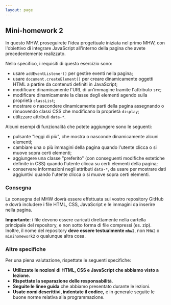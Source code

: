 ```yaml
---
layout: page
---
```


## Mini-homework 2

In questo MHW, proseguirete l'idea progettuale iniziata nel primo MHW, con l'obiettivo di integrare JavaScript all'interno della pagina che avete precedentemente realizzato.

Nello specifico, i requisiti di questo esercizio sono:
- usare `addEventListener()` per gestire eventi nella pagina;
- usare `document.createElement()` per creare dinamicamente oggetti HTML a partire da contenuti definiti in JavaScript;
- modificare dinamicamente l'URL di un'immagine tramite l'attributo `src`;
- modificare dinamicamente la classe degli elementi agendo sulla proprietà `classList`;
- mostrare o nascondere dinamicamente parti della pagina assegnando o rimuovendo classi CSS che modificano la proprietà `display`;
- utilizzare attributi `data-*`.

Alcuni esempi di funzionalità che potete aggiungere sono le seguenti:
- pulsante "leggi di più", che mostra o nasconde dinamicamente alcuni elementi;
- cambiare una o più immagini della pagina quando l'utente clicca o si muove sopra certi elementi;
- aggiungere una classe "preferito" (con conseguenti modifiche estetiche definite in CSS) quando l'utente clicca su certi elementi della pagina;
- conservare informazioni negli attributi `data-*`, da usare per mostrare dati aggiuntivi quando l'utente clicca o si muove sopra certi elementi.

### Consegna

La consegna del MHW dovrà essere effettuata sul vostro repository GitHub e dovrà includere i file HTML, CSS, JavaScript e le immagini da inserire nella pagina.

**Importante**: i file devono essere caricati direttamente nella cartella principale del repository, e non sotto forma di file compressi (es. zip).
Inoltre, il nome del repository **deve essere testualmente `mhw2`**, non `MHW2` o `minihomework2` o qualunque altra cosa.

### Altre specifiche

Per una piena valutazione, rispettate le seguenti specifiche:

- **Utilizzate le nozioni di HTML, CSS e JavaScript che abbiamo visto a lezione.**
- **Rispettate la separazione delle responsabilità**.
- **Seguite le linee guida** che abbiamo presentato durante le lezioni.
- **Usate nomi descrittivi, indentate il codice,** e in generale seguite le buone norme relativa alla programmazione.
